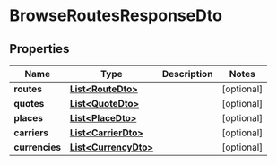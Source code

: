 
# BrowseRoutesResponseDto

## Properties
Name | Type | Description | Notes
------------ | ------------- | ------------- | -------------
**routes** | [**List&lt;RouteDto&gt;**](RouteDto.md) |  |  [optional]
**quotes** | [**List&lt;QuoteDto&gt;**](QuoteDto.md) |  |  [optional]
**places** | [**List&lt;PlaceDto&gt;**](PlaceDto.md) |  |  [optional]
**carriers** | [**List&lt;CarrierDto&gt;**](CarrierDto.md) |  |  [optional]
**currencies** | [**List&lt;CurrencyDto&gt;**](CurrencyDto.md) |  |  [optional]



